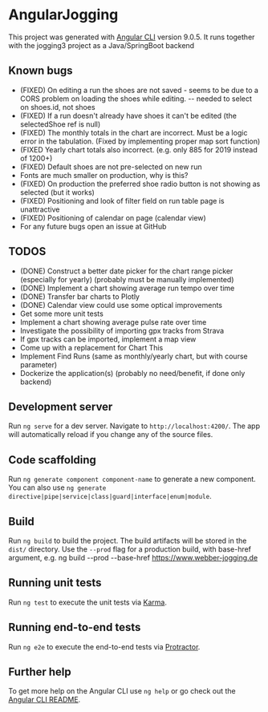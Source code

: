 # AngularJogging

This project was generated with [Angular CLI](https://github.com/angular/angular-cli) version 9.0.5.
It runs together with the jogging3 project as a Java/SpringBoot backend

## Known bugs
- (FIXED) On editing a run the shoes are not saved - seems to be due to a CORS problem on loading the shoes while editing.
   -- needed to select on shoes.id, not shoes
- (FIXED) If a run doesn't already have shoes it can't be edited (the selectedShoe ref is null)   
- (FIXED) The monthly totals in the chart are incorrect. Must be a logic error in the tabulation. (Fixed by implementing proper
   map sort function)   
- (FIXED Yearly chart totals also incorrect. (e.g. only 885 for 2019 instead of 1200+)
- (FIXED) Default shoes are not pre-selected on new run
- Fonts are much smaller on production, why is this?
- (FIXED) On production the preferred shoe radio button is not showing as selected (but it works) 
- (FIXED) Positioning and look of filter field on run table page is unattractive
- (FIXED) Positioning of calendar on page (calendar view)
- For any future bugs open an issue at GitHub

## TODOS
- (DONE) Construct a better date picker for the chart range picker (especially for yearly) (probably must be manually implemented)
- (DONE) Implement a chart showing average run tempo over time
- (DONE) Transfer bar charts to Plotly
- (DONE) Calendar view could use some optical improvements
- Get some more unit tests
- Implement a chart showing average pulse rate over time
- Investigate the possibility of importing gpx tracks from Strava
- If gpx tracks can be imported, implement a map view
- Come up with a replacement for Chart This
- Implement Find Runs (same as monthly/yearly chart, but with course parameter)
- Dockerize the application(s) (probably no need/benefit, if done only backend)

## Development server

Run `ng serve` for a dev server. Navigate to `http://localhost:4200/`. The app will automatically reload if you change any of the source files.

## Code scaffolding

Run `ng generate component component-name` to generate a new component. You can also use `ng generate directive|pipe|service|class|guard|interface|enum|module`.

## Build

Run `ng build` to build the project. The build artifacts will be stored in the `dist/` directory. Use the `--prod` flag for a production build,
with base-href argument, e.g. ng build --prod --base-href https://www.webber-jogging.de

## Running unit tests

Run `ng test` to execute the unit tests via [Karma](https://karma-runner.github.io).

## Running end-to-end tests

Run `ng e2e` to execute the end-to-end tests via [Protractor](http://www.protractortest.org/).

## Further help

To get more help on the Angular CLI use `ng help` or go check out the [Angular CLI README](https://github.com/angular/angular-cli/blob/master/README.md).
